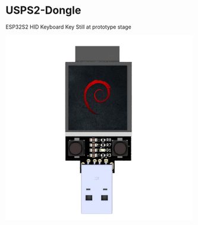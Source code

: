 # USPS2-Dongle
ESP32S2 HID Keyboard Key
Still at prototype stage

![ESP32 HID Dongle](https://github.com/ccadic/USPS2-Dongle/blob/main/us2bdongle2c.jpg)
